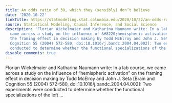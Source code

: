 ```yaml
---
title: An odds ratio of 30, which they (sensibly) don’t believe
date: '2020-10-22'
linkTitle: https://statmodeling.stat.columbia.edu/2020/10/22/an-odds-ratio-of-30-which-they-sensibly-dont-believe/
source: Statistical Modeling, Causal Inference, and Social Science
description: 'Florian Wickelmaier and Katharina Naumann write: In a lab course, we
  came across a study on the influence of &#8220;hemispheric activation&#8221; on
  the framing effect in decision making by Todd McElroy and John J. Seta [Brain and
  Cognition 55 (2004) 572-580, doi:10.1016/j.bandc.2004.04.002]: Two experiments were
  conducted to determine whether the functional specializations of the left ...'
disable_comments: true
---
```

Florian Wickelmaier and Katharina Naumann write: In a lab course, we came across a study on the influence of &#8220;hemispheric activation&#8221; on the framing effect in decision making by Todd McElroy and John J. Seta [Brain and Cognition 55 (2004) 572-580, doi:10.1016/j.bandc.2004.04.002]: Two experiments were conducted to determine whether the functional specializations of the left ...